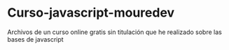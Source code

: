 # Curso-javascript-mouredev
Archivos de un curso online gratis sin titulación que he realizado sobre las bases de javascript
